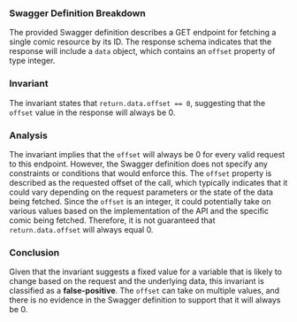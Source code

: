 ### Swagger Definition Breakdown
The provided Swagger definition describes a GET endpoint for fetching a single comic resource by its ID. The response schema indicates that the response will include a `data` object, which contains an `offset` property of type integer. 

### Invariant
The invariant states that `return.data.offset == 0`, suggesting that the `offset` value in the response will always be 0.

### Analysis
The invariant implies that the `offset` will always be 0 for every valid request to this endpoint. However, the Swagger definition does not specify any constraints or conditions that would enforce this. The `offset` property is described as the requested offset of the call, which typically indicates that it could vary depending on the request parameters or the state of the data being fetched. Since the `offset` is an integer, it could potentially take on various values based on the implementation of the API and the specific comic being fetched. Therefore, it is not guaranteed that `return.data.offset` will always equal 0.

### Conclusion
Given that the invariant suggests a fixed value for a variable that is likely to change based on the request and the underlying data, this invariant is classified as a **false-positive**. The `offset` can take on multiple values, and there is no evidence in the Swagger definition to support that it will always be 0.
